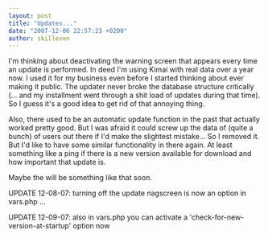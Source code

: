 ```yaml
---
layout: post
title: "Updates..."
date: "2007-12-06 22:57:23 +0200"
author: skilleven
---
```


I'm thinking about deactivating the warning screen that appears every time an update is performed.
In deed I'm using Kimai with real data over a year now.
I used it for my business even before I started thinking about ever making it public.
The updater never broke the database structure critically (... and my installment went through a shit load of updates during that time).
So I guess it's a good idea to get rid of that annoying thing.

Also, there used to be an automatic update function in the past that actually worked pretty good.
But I was afraid it could screw up the data of (quite a bunch) of users out there if I'd make the slightest mistake...
So I removed it.
But I'd like to have some similar functionality in there again.
At least something like a ping if there is a new version available for download and how important that update is.

Maybe the will be something like that soon.

UPDATE 12-08-07: turning off the update nagscreen is now an option in vars.php ...

UPDATE 12-09-07: also in vars.php you can activate a 'check-for-new-version-at-startup' option now
